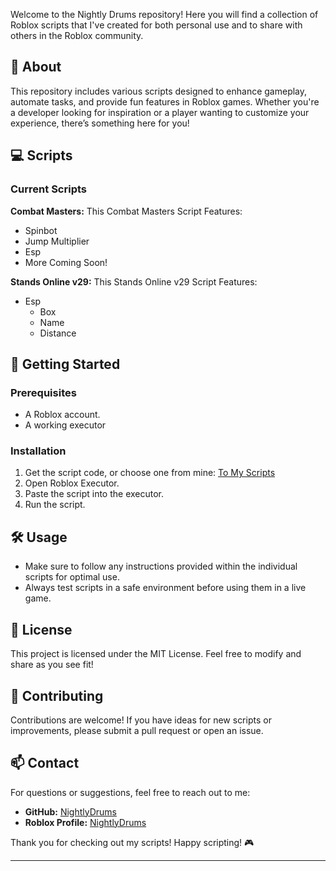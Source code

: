 Welcome to the Nightly Drums repository! Here you will find a collection of Roblox scripts that I've created for both personal use and to share with others in the Roblox community.

## 📜 About

This repository includes various scripts designed to enhance gameplay, automate tasks, and provide fun features in Roblox games. Whether you're a developer looking for inspiration or a player wanting to customize your experience, there’s something here for you!

## 💻 Scripts

### Current Scripts
**Combat Masters:** This Combat Masters Script Features:
- Spinbot 
- Jump Multiplier 
- Esp
- More Coming Soon!

**Stands Online v29:** This Stands Online v29 Script Features:
- Esp
  - Box
  - Name
  - Distance

## 🚀 Getting Started

### Prerequisites
- A Roblox account.
- A working executor

### Installation
1. Get the script code, or choose one from mine:
[To My Scripts](https://github.com/TTVJDESS/Roblox-Scripts)
2. Open Roblox Executor.
3. Paste the script into the executor.
4. Run the script.

## 🛠 Usage
- Make sure to follow any instructions provided within the individual scripts for optimal use.
- Always test scripts in a safe environment before using them in a live game.

## 📜 License
This project is licensed under the MIT License. Feel free to modify and share as you see fit!

## 🤝 Contributing
Contributions are welcome! If you have ideas for new scripts or improvements, please submit a pull request or open an issue.

## 📫 Contact
For questions or suggestions, feel free to reach out to me:
- **GitHub:** [NightlyDrums](https://github.com/TTVJDESS)
- **Roblox Profile:** [NightlyDrums](https://www.roblox.com/users/NightlyDrum/profile)

Thank you for checking out my scripts! Happy scripting! 🎮

---

